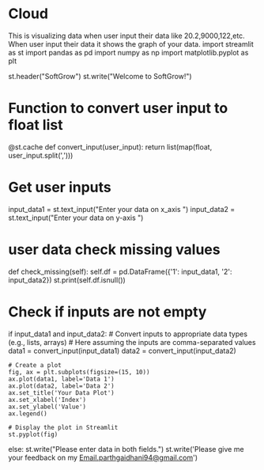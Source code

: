 # Cloud
This is visualizing data when user input their data like 20.2,9000,122,etc.
When user input their data it shows the graph of your data.
import streamlit as st
import pandas as pd
import numpy as np
import matplotlib.pyplot as plt


st.header("SoftGrow")
st.write("Welcome to SoftGrow!")


# Function to convert user input to float list
@st.cache
def convert_input(user_input):
    return list(map(float, user_input.split(',')))

# Get user inputs
input_data1 = st.text_input("Enter your data on x_axis ")
input_data2 = st.text_input("Enter your data on y-axis ")

# user data check missing values
def check_missing(self):
    self.df = pd.DataFrame({'1': input_data1, '2': input_data2})
    st.print(self.df.isnull())


# Check if inputs are not empty
if input_data1 and input_data2:
    # Convert inputs to appropriate data types (e.g., lists, arrays)
    # Here assuming the inputs are comma-separated values
    data1 = convert_input(input_data1)
    data2 = convert_input(input_data2)

    # Create a plot
    fig, ax = plt.subplots(figsize=(15, 10))
    ax.plot(data1, label='Data 1')
    ax.plot(data2, label='Data 2')
    ax.set_title('Your Data Plot')
    ax.set_xlabel('Index')
    ax.set_ylabel('Value')
    ax.legend()

    # Display the plot in Streamlit
    st.pyplot(fig)
else:
    st.write("Please enter data in both fields.")
    st.write('Please give me your feedback on my Email.parthgaidhani94@gmail.com')
